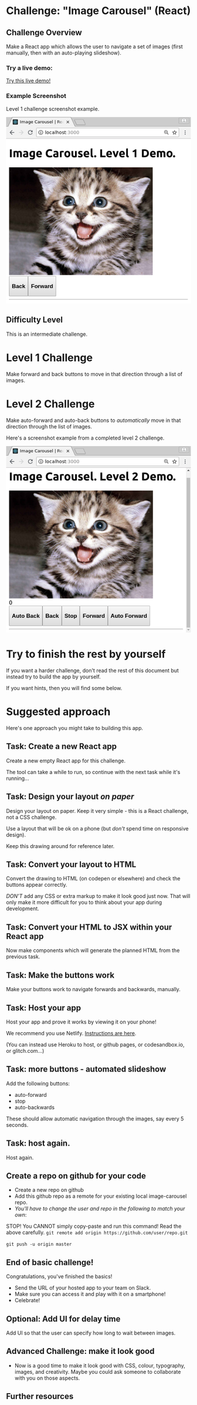 # Challenge: "Image Carousel" (React)

## Challenge Overview

Make a React app which allows the user to navigate a set of images (first manually, then with an auto-playing slideshow).

### Try a live demo:

[Try this live demo!](https://cyf-image-carousel.netlify.com/)

### Example Screenshot

Level 1 challenge screenshot example.

![Example Screenshot](./example-screenshots/example-level1.png)

## Difficulty Level

This is an intermediate challenge.

# Level 1 Challenge

Make forward and back buttons to move in that direction through a list of images.

# Level 2 Challenge

Make auto-forward and auto-back buttons to _automatically_ move in that direction through the list of images.

Here's a screenshot example from a completed level 2 challenge.

![Example Screenshot](./example-screenshots/example-level2.png)

# Try to finish the rest by yourself

If you want a harder challenge, don't read the rest of this document but instead try to build the app by yourself.

If you want hints, then you will find some below.

# Suggested approach

Here's one approach you might take to building this app.

## Task: Create a new React app

Create a new empty React app for this challenge.

The tool can take a while to run, so continue with the next task while it's running...

## Task: Design your layout _on paper_

Design your layout on paper. Keep it very simple - this is a React challenge, not a CSS challenge.

Use a layout that will be ok on a phone (but _don't_ spend time on responsive design).

Keep this drawing around for reference later.

## Task: Convert your layout to HTML

Convert the drawing to HTML (on codepen or elsewhere) and check the buttons appear correctly.

_DON'T_ add any CSS or extra markup to make it look good just now. That will only make it more difficult for you to think about your app during development.

## Task: Convert your HTML to JSX within your React app

Now make components which will generate the planned HTML from the previous task.

## Task: Make the buttons work

Make your buttons work to navigate forwards and backwards, manually.

## Task: Host your app

Host your app and prove it works by viewing it on your phone!

We recommend you use Netlify. [Instructions are here](https://gist.github.com/nbogie/bf58a391fab6884f77a6adec66047181).

(You can instead use Heroku to host, or github pages, or codesandbox.io, or glitch.com...)

## Task: more buttons - automated slideshow

Add the following buttons:

- auto-forward
- stop
- auto-backwards

These should allow automatic navigation through the images, say every 5 seconds.

## Task: host again.

Host again.

## Create a repo on github for your code
* Create a new repo on github
* Add this github repo as a remote for your existing local image-carousel repo.
* *You'll have to change the user and repo in the following to match your own*:

STOP!  You CANNOT simply copy-paste and run this command!  Read the above carefully.
```git remote add origin https://github.com/user/repo.git```

```git push -u origin master```

## End of basic challenge!

Congratulations, you've finished the basics!

- Send the URL of your hosted app to your team on Slack.
- Make sure you can access it and play with it on a smartphone!
- Celebrate!

## Optional: Add UI for delay time

Add UI so that the user can specify how long to wait between images.

## Advanced Challenge: make it look good

- Now is a good time to make it look good with CSS, colour, typography, images, and creativity. Maybe you could ask someone to collaborate with you on those aspects.

## Further resources
